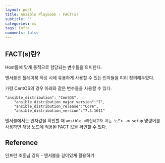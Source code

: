 ```yaml
---
layout: post
title: Ansible Playbook - FACT(s)
subtitle: ""
categories: cs
tags: Infra
comments: false
---
```


## FACT(s)란?

Host들에 맞게 동적으로 할당되는 변수들을 의미한다.

앤서블은 플레이북 작성 시에 유용하게 사용할 수 있는 인자들을 미리 정의해두었다.

가령 CentOS의 경우 아래와 같은 변수들을 사용할 수 있다.

```
"ansible_distribution": "CentOS",
    "ansible_distribution_major_version":"7",
    "ansible_distribution_release":"Core",
    "ansible_distribution_version":"7.3.1611"
```

앤서블에서는 인자값을 확인할 때 `ansible <확인하고자 하는 노드> -m setup` 명령어를 사용하면 해당 노드에 적용된 FACT 값을 확인할 수 있다.

## Reference

인프런 조훈님 강의 - 앤서블을 깊이있게 활용하기
